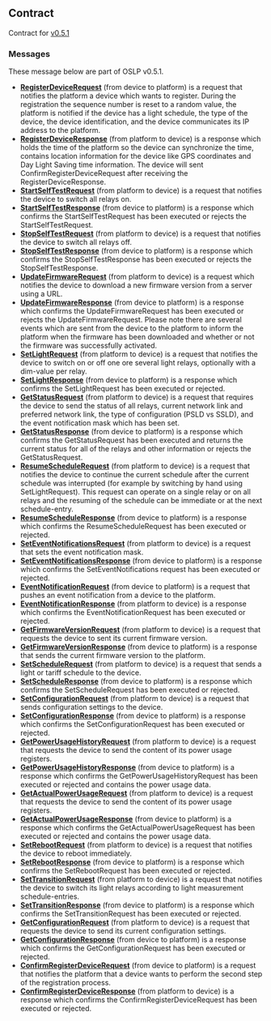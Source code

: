 ## Contract

Contract for [v0.5.1](./v0.5.1/oslp.proto.v0.5.1.md)

### Messages

These message below are part of OSLP v0.5.1.

- **[RegisterDeviceRequest](./oslp/v0.5.1/RegisterDevice.md)** (from device to platform) is a request that notifies the platform a device which wants to register. During the registration the sequence number is reset to a random value, the platform is notified if the device has a light schedule, the type of the device, the device identification, and the device communicates its IP address to the platform.
- **[RegisterDeviceResponse](./oslp/v0.5.1/RegisterDevice.md)** (from platform to device) is a response which holds the time of the platform so the device can synchronize the time, contains location information for the device like GPS coordinates and Day Light Saving time information. The device will sent ConfirmRegisterDeviceRequest after receiving the RegisterDeviceResponse.
- **[StartSelfTestRequest](./oslp/v0.5.1/StartSelfTest.md)** (from platform to device) is a request that notifies the device to switch all relays on.
- **[StartSelfTestResponse](./oslp/v0.5.1/StartSelfTest.md)** (from device to platform) is a response which confirms the StartSelfTestRequest has been executed or rejects the StartSelfTestRequest.
- **[StopSelfTestRequest](./oslp/v0.5.1/StopSelfTest.md)** (from platform to device) is a request that notifies the device to switch all relays off.
- **[StopSelfTestResponse](./oslp/v0.5.1/StopSelfTest.md)** (from device to platform) is a response which confirms the StopSelfTestResponse has been executed or rejects the StopSelfTestResponse.
- **[UpdateFirmwareRequest](./oslp/v0.5.1/UpdateFirmware.md)** (from platform to device) is a request which notifies the device to download a new firmware version from a server using a URL.
- **[UpdateFirmwareResponse](./oslp/v0.5.1/UpdateFirmware.md)** (from device to platform) is a response which confirms the UpdateFirmwareRequest has been executed or rejects the UpdateFirmwareRequest. Please note there are several events which are sent from the device to the platform to inform the platform when the firmware has been downloaded and whether or not the firmware was successfully activated.
- **[SetLightRequest](./oslp/v0.5.1/SetLight.md)** (from platform to device) is a request that notifies the device to switch on or off one ore several light relays, optionally with a dim-value per relay.
- **[SetLightResponse](./oslp/v0.5.1/SetLight.md)** (from device to platform) is a response which confirms the SetLightRequest has been executed or rejected.
- **[GetStatusRequest](./oslp/v0.5.1/GetStatus.md)** (from platform to device) is a request that requires the device to send the status of all relays, current network link and preferred network link, the type of configuration (PSLD vs SSLD), and the event notification mask which has been set.
- **[GetStatusResponse](./oslp/v0.5.1/GetStatus.md)** (from device to platform) is a response which confirms the GetStatusRequest has been executed and returns the current status for all of the relays and other information or rejects the GetStatusRequest.
- **[ResumeScheduleRequest](./oslp/v0.5.1/ResumeSchedule.md)** (from platform to device) is a request that notifies the device to continue the current schedule after the current schedule was interrupted (for example by switching by hand using SetLightRequest). This request can operate on a single relay or on all relays and the resuming of the schedule can be immediate or at the next schedule-entry.
- **[ResumeScheduleResponse](./oslp/v0.5.1/ResumeSchedule.md)** (from device to platform) is a response which confirms the ResumeScheduleRequest has been executed or rejected.
- **[SetEventNotificationsRequest](./oslp/v0.5.1/SetEventNotifications.md)** (from platform to device) is a request that sets the event notification mask.
- **[SetEventNotificationsResponse](./oslp/v0.5.1/SetEventNotifications.md)** (from device to platform) is a response which confirms the SetEventNotifications request has been executed or rejected.
- **[EventNotificationRequest](./oslp/v0.5.1/EventNotification.md)** (from device to platform) is a request that pushes an event notification from a device to the platform.
- **[EventNotificationResponse](./oslp/v0.5.1/EventNotification.md)** (from platform to device) is a response which confirms the EventNotificationRequest has been executed or rejected.
- **[GetFirmwareVersionRequest](./oslp/v0.5.1/GetFirmwareVersion.md)** (from platform to device) is a request that requests the device to sent its current firmware version.
- **[GetFirmwareVersionResponse](./oslp/v0.5.1/GetFirmwareVersion.md)** (from device to platform) is a response that sends the current firmware version to the platform.
- **[SetScheduleRequest](./oslp/v0.5.1/SetSchedule.md)** (from platform to device) is a request that sends a light or tariff schedule to the device.
- **[SetScheduleResponse](./oslp/v0.5.1/SetSchedule.md)** (from device to platform) is a response which confirms the SetScheduleRequest has been executed or rejected.
- **[SetConfigurationRequest](./oslp/v0.5.1/SetConfiguration.md)** (from platform to device) is a request that sends configuration settings to the device.
- **[SetConfigurationResponse](./oslp/v0.5.1/SetConfiguration.md)** (from device to platform) is a response which confirms the SetConfigurationRequest has been executed or rejected.
- **[GetPowerUsageHistoryRequest](./oslp/v0.5.1/GetPowerUsageHistory.md)** (from platform to device) is a request that requests the device to send the content of its power usage registers.
- **[GetPowerUsageHistoryResponse](./oslp/v0.5.1/GetPowerUsageHistory.md)** (from device to platform) is a response which confirms the GetPowerUsageHistoryRequest has been executed or rejected and contains the power usage data.
- **[GetActualPowerUsageRequest](./oslp/v0.5.1/GetActualPowerUsage.md)** (from platform to device) is a request that requests the device to send the content of its power usage registers.
- **[GetActualPowerUsageResponse](./oslp/v0.5.1/GetActualPowerUsage.md)** (from device to platform) is a response which confirms the GetActualPowerUsageRequest has been executed or rejected and contains the power usage data.
- **[SetRebootRequest](./oslp/v0.5.1/SetReboot.md)** (from platform to device) is a request that notifies the device to reboot immediately.
- **[SetRebootResponse](./oslp/v0.5.1/SetReboot.md)** (from device to platform) is a response which confirms the SetRebootRequest has been executed or rejected.
- **[SetTransitionRequest](./oslp/v0.5.1/SetTransition.md)** (from platform to device) is a request that notifies the device to switch its light relays according to light measurement schedule-entries.
- **[SetTransitionResponse](./oslp/v0.5.1/SetTransition.md)** (from device to platform) is a response which confirms the SetTransitionRequest has been executed or rejected.
- **[GetConfigurationRequest](./oslp/v0.5.1/GetConfiguration.md)** (from platform to device) is a request that requests the device to send its current configuration settings.
- **[GetConfigurationResponse](./oslp/v0.5.1/GetConfiguration.md)** (from device to platform) is a response which confirms the GetConfigurationRequest has been executed or rejected.
- **[ConfirmRegisterDeviceRequest](./oslp/v0.5.1/ConfirmRegisterDevice.md)** (from device to platform) is a request that notifies the platform that a device wants to perform the second step of the registration process.
- **[ConfirmRegisterDeviceResponse](./oslp/v0.5.1/ConfirmRegisterDevice.md)** (from platform to device) is a response which confirms the ConfirmRegisterDeviceRequest has been executed or rejected.